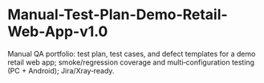 # Manual-Test-Plan-Demo-Retail-Web-App-v1.0
Manual QA portfolio: test plan, test cases, and defect templates for a demo retail web app; smoke/regression coverage and multi‑configuration testing (PC + Android); Jira/Xray‑ready.
